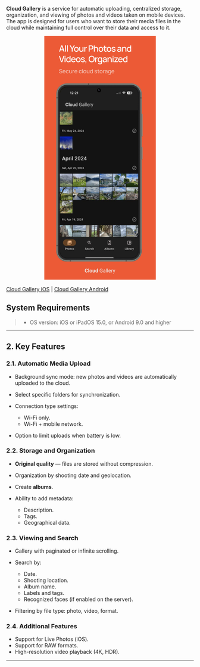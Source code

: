 **Cloud Gallery** is a service for automatic uploading, centralized storage, organization, and viewing of photos and videos taken on mobile devices.
The app is designed for users who want to store their media files in the cloud while maintaining full control over their data and access to it.

<p align="center"><img src="/ru/image-18.png" width="300"></p>

[Cloud Gallery iOS](https://apps.apple.com/us/app/cloud-gallery-cloud-storage/id6744356849) | [Cloud Gallery Android](https://clickapp.fra1.cdn.digitaloceanspaces.com/Gallery/app-release_1.0.2+16.apk)

## System Requirements

> * OS version: iOS or iPadOS 15.0, or Android 9.0 and higher

---

## 2. Key Features

### 2.1. Automatic Media Upload

* Background sync mode: new photos and videos are automatically uploaded to the cloud.
* Select specific folders for synchronization.
* Connection type settings:

  * Wi-Fi only.
  * Wi-Fi + mobile network.
* Option to limit uploads when battery is low.

### 2.2. Storage and Organization

* **Original quality** — files are stored without compression.
* Organization by shooting date and geolocation.
* Create **albums**.
* Ability to add metadata:

  * Description.
  * Tags.
  * Geographical data.

### 2.3. Viewing and Search

* Gallery with paginated or infinite scrolling.
* Search by:

  * Date.
  * Shooting location.
  * Album name.
  * Labels and tags.
  * Recognized faces (if enabled on the server).
* Filtering by file type: photo, video, format.

### 2.4. Additional Features

* Support for Live Photos (iOS).
* Support for RAW formats.
* High-resolution video playback (4K, HDR).

---
